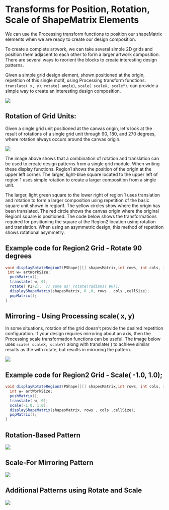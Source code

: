 # Transforms for Position, Rotation, Scale of ShapeMatrix Elements

We can use the Processing transform functions to position our shapeMatrix elements when we are ready to create our design composition.

To create a complete artwork, we can take several simple 2D grids and position them adjacent to each other to form a larger artwork composition. There are several ways to reorient the blocks to create interesting design patterns.

Given a simple grid design element, shown positioned at the origin, repetition of this single motif, using Processing transform functions: `translate( x, y)`, `rotate( angle)`, `scale( scaleX, scaleY)`; can provide a simple way to create an interesting design composition.

![](../.gitbook/assets/screenshot-2017-09-28-09.49.38.png)

## Rotation of Grid Units:

Given a single grid unit positioned at the canvas origin, let's look at the result of rotations of a single grid unit through 90, 180, and 270 degrees, where rotation always occurs around the canvas origin.

![](../.gitbook/assets/screenshot-2017-09-28-09.36.59.png)

The image above shows that a combination of rotation and translation can be used to create design patterns from a single grid module. When writing these display functions. Region1 shows the position of the origin at the upper left corner. The larger, light-blue square located to the upper left of region 1 uses simple rotation to create a larger composition from a single unit.

The larger, light green square to the lower right of region 1 uses translation and rotation to form a larger composition using repetition of the basic square unit shown in region1. The yellow circles show where the origin has been translated. The red circle shows the canvas origin where the original Region1 square is positioned. The code below shows the transformations required for positioning the square at the Region2 location using rotation and translation. When using an asymmetric design, this method of repetition shows rotational asymmetry.

## Example code for Region2 Grid - Rotate 90 degrees

```java
void displayRotateRegion2(PShape[][] shapesMatrix,int rows, int cols, int cellSize, int artWorkSize){
 int w= artWorkSize;
  pushMatrix();
  translate( w, 0);
  rotate( PI/2);  // same as: rotate(radians( 90));
  displayShapeMatrix(shapesMatrix, 0 ,0, rows , cols ,cellSize);
  popMatrix();
}
```

## Mirroring - Using Processing scale\( x, y\)

In some situations, rotation of the grid doesn't provide the desired repetition configuration. If your design requires mirroring about an axis, then the Processing scale transformation functions can be useful. The image below uses `scale( scaleX, scaleY)` along with translate\( \) to achieve similar results as the with rotate, but results in mirroring the pattern.

![](../.gitbook/assets/screenshot-2017-09-28-09.34.56.png)

## Example code for Region2 Grid  - Scale\( -1.0, 1.0\);

```java
void displayRotateRegion2(PShape[][] shapesMatrix,int rows, int cols, int cellSize, int artWorkSize){
  int w= artWorkSize;
  pushMatrix();
  translate( w, 0);
  scale(-1.0, 1.0);
  displayShapeMatrix(shapesMatrix, rows , cols ,cellSize);
  popMatrix();
}
```

## Rotation-Based Pattern

![](../.gitbook/assets/screenshot-2017-09-28-12.44.51.png)

## Scale-For Mirroring Pattern

![](../.gitbook/assets/screenshot-2017-09-28-12.45.18.png)

## Additional Patterns using Rotate and Scale

![](../.gitbook/assets/screenshot-2017-09-28-12.58.55.png)

